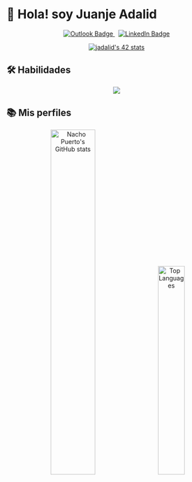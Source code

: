 # 👋 Hola! soy Juanje Adalid

<p align="center">
  <a href="mailto:Adalid.j.j@hotmail.com">
    <img src="https://img.shields.io/badge/Hotmail-0072C6?style=for-the-badge&logo=microsoft-outlook&logoColor=white" alt="Outlook Badge"/>
  </a>
  &nbsp;
  <a href="https://www.linkedin.com/in/jjadalid-074511306/">
    <img src="https://custom-icon-badges.demolab.com/badge/LinkedIn-0A66C2?logo=linkedin&logoColor=fff" alt="LinkedIn Badge" />
  </a>
</p>
<p align="center">
  <a href="https://github.com/oakoudad/badge42">
    <img src="https://badge.mediaplus.ma/darkblue/jadalid-?1337Badge=off&UM6P=off" alt="jadalid's 42 stats" />
  </a>
</p>

## 🛠️ Habilidades

<p align="center">
  <a href="https://skillicons.dev">
    <img src="https://skillicons.dev/icons?i=git,github,js,react,tailwind,mysql,firebase,php,c,cpp,html,css,linux,bash,ubuntu,vscode,vim,ai,&perline=12" />
  </a>
</p>

## 📚 Mis perfiles

<p align="center">
  <img src="https://github-readme-stats.vercel.app/api?username=nachopuerto95&hide_border=true&show_icons=true&theme=react&bg_color=0D1117&icon_color=79ff97" alt="Nacho Puerto's GitHub stats" style="display:inline-block; margin-right:20px; width: 45%;" />
    <img src="https://github-readme-stats.vercel.app/api/top-langs/?username=JJAdalid&hide_border=true&bg_color=0D1117&layout=compact&theme=aura" alt="Top Languages" style="display:inline-block; width: 35%;" />
</p>
